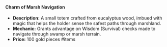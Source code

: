 #### Charm of Marsh Navigation
- **Description:** A small totem crafted from eucalyptus wood, imbued with magic that helps the holder sense the safest paths through marshland.
- **Mechanic:** Grants advantage on Wisdom (Survival) checks made to navigate through swamp or marsh terrain.
- **Price:** 100 gold pieces
#items